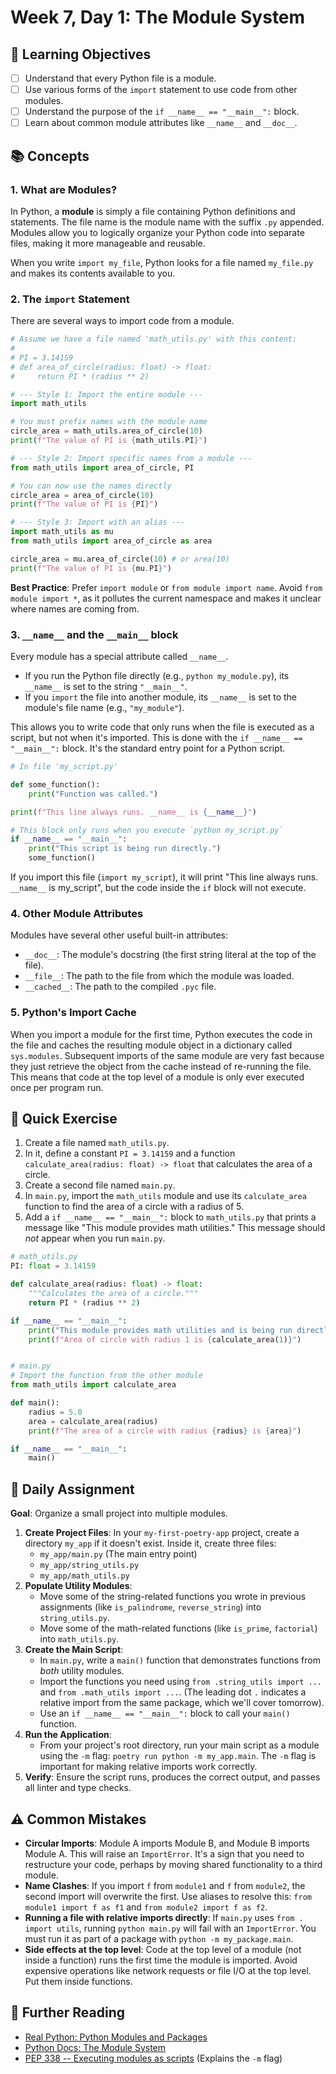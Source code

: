 # Week 7, Day 1: The Module System

## 🎯 Learning Objectives

- [ ] Understand that every Python file is a module.
- [ ] Use various forms of the `import` statement to use code from other modules.
- [ ] Understand the purpose of the `if __name__ == "__main__":` block.
- [ ] Learn about common module attributes like `__name__` and `__doc__`.

## 📚 Concepts

### 1. What are Modules?

In Python, a **module** is simply a file containing Python definitions and statements. The file name is the module name with the suffix `.py` appended. Modules allow you to logically organize your Python code into separate files, making it more manageable and reusable.

When you write `import my_file`, Python looks for a file named `my_file.py` and makes its contents available to you.

### 2. The `import` Statement

There are several ways to import code from a module.

```python
# Assume we have a file named 'math_utils.py' with this content:
#
# PI = 3.14159
# def area_of_circle(radius: float) -> float:
#     return PI * (radius ** 2)

# --- Style 1: Import the entire module ---
import math_utils

# You must prefix names with the module name
circle_area = math_utils.area_of_circle(10)
print(f"The value of PI is {math_utils.PI}")

# --- Style 2: Import specific names from a module ---
from math_utils import area_of_circle, PI

# You can now use the names directly
circle_area = area_of_circle(10)
print(f"The value of PI is {PI}")

# --- Style 3: Import with an alias ---
import math_utils as mu
from math_utils import area_of_circle as area

circle_area = mu.area_of_circle(10) # or area(10)
print(f"The value of PI is {mu.PI}")
```

**Best Practice**: Prefer `import module` or `from module import name`. Avoid `from module import *`, as it pollutes the current namespace and makes it unclear where names are coming from.

### 3. `__name__` and the `__main__` block

Every module has a special attribute called `__name__`.

- If you run the Python file directly (e.g., `python my_module.py`), its `__name__` is set to the string `"__main__"`.
- If you `import` the file into another module, its `__name__` is set to the module's file name (e.g., `"my_module"`).

This allows you to write code that only runs when the file is executed as a script, but not when it's imported. This is done with the `if __name__ == "__main__":` block. It's the standard entry point for a Python script.

```python
# In file 'my_script.py'

def some_function():
    print("Function was called.")

print(f"This line always runs. __name__ is {__name__}")

# This block only runs when you execute `python my_script.py`
if __name__ == "__main__":
    print("This script is being run directly.")
    some_function()
```

If you import this file (`import my_script`), it will print "This line always runs. `__name__` is my_script", but the code inside the `if` block will not execute.

### 4. Other Module Attributes

Modules have several other useful built-in attributes:

- `__doc__`: The module's docstring (the first string literal at the top of the file).
- `__file__`: The path to the file from which the module was loaded.
- `__cached__`: The path to the compiled `.pyc` file.

### 5. Python's Import Cache

When you import a module for the first time, Python executes the code in the file and caches the resulting module object in a dictionary called `sys.modules`. Subsequent imports of the same module are very fast because they just retrieve the object from the cache instead of re-running the file. This means that code at the top level of a module is only ever executed once per program run.

## 🔹 Quick Exercise

1.  Create a file named `math_utils.py`.
2.  In it, define a constant `PI = 3.14159` and a function `calculate_area(radius: float) -> float` that calculates the area of a circle.
3.  Create a second file named `main.py`.
4.  In `main.py`, import the `math_utils` module and use its `calculate_area` function to find the area of a circle with a radius of 5.
5.  Add a `if __name__ == "__main__":` block to `math_utils.py` that prints a message like "This module provides math utilities." This message should _not_ appear when you run `main.py`.

```python
# math_utils.py
PI: float = 3.14159

def calculate_area(radius: float) -> float:
    """Calculates the area of a circle."""
    return PI * (radius ** 2)

if __name__ == "__main__":
    print("This module provides math utilities and is being run directly.")
    print(f"Area of circle with radius 1 is {calculate_area(1)}")


# main.py
# Import the function from the other module
from math_utils import calculate_area

def main():
    radius = 5.0
    area = calculate_area(radius)
    print(f"The area of a circle with radius {radius} is {area}")

if __name__ == "__main__":
    main()
```

## 📝 Daily Assignment

**Goal**: Organize a small project into multiple modules.

1.  **Create Project Files**: In your `my-first-poetry-app` project, create a directory `my_app` if it doesn't exist. Inside it, create three files:
    - `my_app/main.py` (The main entry point)
    - `my_app/string_utils.py`
    - `my_app/math_utils.py`
2.  **Populate Utility Modules**:
    - Move some of the string-related functions you wrote in previous assignments (like `is_palindrome`, `reverse_string`) into `string_utils.py`.
    - Move some of the math-related functions (like `is_prime`, `factorial`) into `math_utils.py`.
3.  **Create the Main Script**:
    - In `main.py`, write a `main()` function that demonstrates functions from _both_ utility modules.
    - Import the functions you need using `from .string_utils import ...` and `from .math_utils import ...`. (The leading dot `.` indicates a relative import from the same package, which we'll cover tomorrow).
    - Use an `if __name__ == "__main__":` block to call your `main()` function.
4.  **Run the Application**:
    - From your project's root directory, run your main script as a module using the `-m` flag: `poetry run python -m my_app.main`. The `-m` flag is important for making relative imports work correctly.
5.  **Verify**: Ensure the script runs, produces the correct output, and passes all linter and type checks.

## ⚠️ Common Mistakes

- **Circular Imports**: Module A imports Module B, and Module B imports Module A. This will raise an `ImportError`. It's a sign that you need to restructure your code, perhaps by moving shared functionality to a third module.
- **Name Clashes**: If you import `f` from `module1` and `f` from `module2`, the second import will overwrite the first. Use aliases to resolve this: `from module1 import f as f1` and `from module2 import f as f2`.
- **Running a file with relative imports directly**: If `main.py` uses `from . import utils`, running `python main.py` will fail with an `ImportError`. You must run it as part of a package with `python -m my_package.main`.
- **Side effects at the top level**: Code at the top level of a module (not inside a function) runs the first time the module is imported. Avoid expensive operations like network requests or file I/O at the top level. Put them inside functions.

## 📖 Further Reading

- [Real Python: Python Modules and Packages](https://realpython.com/python-modules-packages/)
- [Python Docs: The Module System](https://docs.python.org/3/tutorial/modules.html)
- [PEP 338 -- Executing modules as scripts](https://peps.python.org/pep-0338/) (Explains the `-m` flag)

